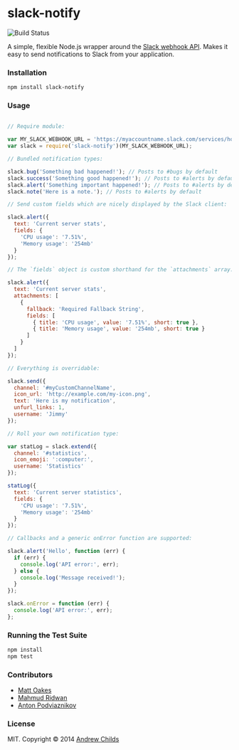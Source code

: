 # slack-notify

![Build Status](https://travis-ci.org/andrewchilds/slack-notify.png?branch=master)

A simple, flexible Node.js wrapper around the [Slack webhook API](https://api.slack.com). Makes it easy to send notifications to Slack from your application.

### Installation

```sh
npm install slack-notify
```

### Usage

```js

// Require module:

var MY_SLACK_WEBHOOK_URL = 'https://myaccountname.slack.com/services/hooks/incoming-webhook?token=myToken';
var slack = require('slack-notify')(MY_SLACK_WEBHOOK_URL);

// Bundled notification types:

slack.bug('Something bad happened!'); // Posts to #bugs by default
slack.success('Something good happened!'); // Posts to #alerts by default
slack.alert('Something important happened!'); // Posts to #alerts by default
slack.note('Here is a note.'); // Posts to #alerts by default

// Send custom fields which are nicely displayed by the Slack client:

slack.alert({
  text: 'Current server stats',
  fields: {
    'CPU usage': '7.51%',
    'Memory usage': '254mb'
  }
});

// The `fields` object is custom shorthand for the `attachments` array:

slack.alert({
  text: 'Current server stats',
  attachments: [
    {
      fallback: 'Required Fallback String',
      fields: [
        { title: 'CPU usage', value: '7.51%', short: true },
        { title: 'Memory usage', value: '254mb', short: true }
      ]
    }
  ]
});

// Everything is overridable:

slack.send({
  channel: '#myCustomChannelName',
  icon_url: 'http://example.com/my-icon.png',
  text: 'Here is my notification',
  unfurl_links: 1,
  username: 'Jimmy'
});

// Roll your own notification type:

var statLog = slack.extend({
  channel: '#statistics',
  icon_emoji: ':computer:',
  username: 'Statistics'
});

statLog({
  text: 'Current server statistics',
  fields: {
    'CPU usage': '7.51%',
    'Memory usage': '254mb'
  }
});

// Callbacks and a generic onError function are supported:

slack.alert('Hello', function (err) {
  if (err) {
    console.log('API error:', err);
  } else {
    console.log('Message received!');
  }
});

slack.onError = function (err) {
  console.log('API error:', err);
};

```

### Running the Test Suite

```sh
npm install
npm test
```

### Contributors

- [Matt Oakes](https://github.com/matto1990)
- [Mahmud Ridwan](https://github.com/hjr265)
- [Anton Podviaznikov](https://github.com/podviaznikov)

### License

MIT. Copyright &copy; 2014 [Andrew Childs](http://twitter.com/andrewchilds)
